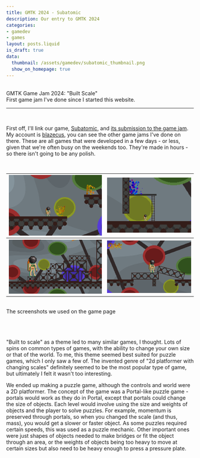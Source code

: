 ```yaml
---
title: GMTK 2024 - Subatomic
description: Our entry to GMTK 2024
categories:
- gamedev
- games
layout: posts.liquid
is_draft: true
data:
  thumbnail: /assets/gamedev/subatomic_thumbnail.png
  show_on_homepage: true
---
```

<div class = "blog-post">
<br>
<div class = "title">
GMTK Game Jam 2024: "Built Scale"
</div>

<div class = "page-summary">
First game jam I've done since I started this website. 
</div>
<hr>
<br>


First off, I'll link our game, <a href = "https://wavefriend.itch.io/subatomic">Subatomic</a>, and <a href = "https://itch.io/jam/gmtk-2024/rate/2901742">its submission to the game jam</a>. My account is <a href = "https://itch.io/profile/blazecus">blazecus</a>, you can see the other game jams I've done on there. These are all games that were developed in a few days - or less, given that we're often busy on the weekends too. They're made in hours - so there isn't going to be any polish. 

<div class = "bg-div">
<br>
<table class = "image-table">
<tr>
<th><img src="/assets/gamedev/sub2.png"></th>
<th><img src="/assets/gamedev/sub4.png"></th>
</tr>
<tr>
<th><img src="/assets/gamedev/sub1.png"></th>
<th><img src="/assets/gamedev/sub3.png"></th>
</tr>
</table>
<br>
The screenshots we used on the game page

<br>
<br>
</div>
<br>
<br>

"Built to scale" as a theme led to many similar games, I thought. Lots of spins on common types of games, with the ability to change your own size or that of the world. To me, this theme seemed best suited for puzzle games, which I only saw a few of. The invented genre of "2d platformer with changing scales" definitely seemed to be the most popular type of game, but ultimately I felt it wasn't too interesting.

We ended up making a puzzle game, although the controls and world were a 2D platformer. The concept of the game was a Portal-like puzzle game - portals would work as they do in Portal, except that portals could change the size of objects. Each level would involve using the size and weights of objects and the player to solve puzzles. For example, momentum is preserved through portals, so when you changed the scale (and thus, mass), you would get a slower or faster object. As some puzzles required certain speeds, this was used as a puzzle mechanic. Other important ones were just shapes of objects needed to make bridges or fit the object through an area, or the weights of objects being too heavy to move at certain sizes but also need to be heavy enough to press a pressure plate. 


</div>